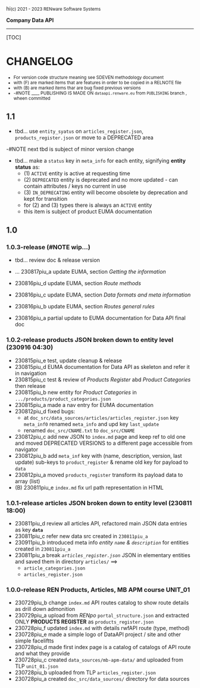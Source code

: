 hi<small>(c) 2021 - 2023 RENware Software Systems</small>

**Company Data API**

***

[TOC]

# CHANGELOG

<small>

- For version code structure meaning see SDEVEN methodology document
- with (F) are marked items that are features in order to be copied in a RELNOTE file
- with (B) are marked items thar are bug fixed previous versions
- -#NOTE ____ PUBLISHING IS MADE ON `dataapi.renware.eu` from `PUBLISHING` branch , wheen committed

</small>


## 1.1

* tbd... use `entity_syatus` on `articles_register.json`, `products_register.json` or move to a DEPRECATED area


-#NOTE next tbd is subject of minor version change
* tbd... make a `status` key in `meta_info` for each entity, signifying **entity status** as:
    *  (1) `ACTIVE` entity is active at requesting time
    *  (2) `DEPRECATED` entity is deprecated and no more updated - can contain attributes / keys no current in use
    *  (3) `IN_DEPRECATING` entity will become obsolete by deprecation and kept for transition
    *  for (2) and (3) types there is always an `ACTIVE` entity
    *  this item is subject of product EUMA documentation





## 1.0

### 1.0.3-release (#NOTE wip...)

* tbd... review doc & release version

* ... 230817piu_a update EUMA, section _Getting the information_

* 230816piu_d update EUMA, section _Route methods_
* 230816piu_c update EUMA, section _Data formats and meta information_
* 230816piu_b update EUMA, section _Routes general rules_
* 230816piu_a partial update to EUMA documentation for Data API final doc




### 1.0.2-release products JSON broken down to entity level (230916 04:30)

* 230815piu_e test, update cleanup & release
* 230815piu_d EUMA documentation for Data API as skeleton and refer it in navigation
* 230815piu_c test & review of _Products Register_ abd _Product Categories_ then release
* 230815piu_b new entity for _Product Categories_ in `.../products/product_categories.json`
* 230815piu_a made a nav entry for EUMA documentation
* 230812piu_d fixed bugs:
    * at `doc_src/data_sources/articles/articles_register.json` key `meta_inf0` renamed `meta_info` and upd key `last_update`
    * renamed `doc_src/CNAME.txt` to `doc_src/CNAME`
* 230812piu_c add new JSON to `index.md` page and keep ref to old one and moved DEPRECATED VERSIONS to a different page accessible from navigator
* 230812piu_b add `meta_inf` key with (name, description, version, last update) sub-keys to `product_register` & rename old key for payload to `data`
* 230812piu_a moved `products_register` transform its payload data to array (list)
* (B) 230811piu_e `index.md` fix url path representation in HTML




### 1.0.1-release articles JSON broken down to entity level (230811 18:00)

* 230811piu_d review all articles API, refactored main JSON data entries as key **`data`**
* 230811piu_c refer new data src created in `230811piu_a`
* 230911piu_b introduced meta info *entity `name` & `description`* for entities created in `230811piu_a`
* 230811piu_a break _`articles_register.json`_ JSON in elementary entities and saved them in directory `articles/` ==>
  * `article_categories.json`
  * `articles_register.json`




### 1.0.0-release REN Products, Articles, MB APM course UNIT_01

* 230729piu_b change `index.md` API routes catalog to show route details as drill down admonition
* 230729piu_a upload from _RENpo_ `portal_structure.json` and extracted ONLY **PRODUCTS REGISTER** as `products_register.json`
* 230728piu_f updated `index.md` with details rwfAPI route (type, method)
* 230728piu_e made a simple logo of DataAPI project / site and other simple faceliftts
* 230728piu_d made first index page is a catalog of catalogs of API route and what they provide
* 230728piu_c created `data_sources/mb-apm-data/` and uploaded from TLP `unit_01.json`
* 230728piu_b uploaded from TLP `articles_register.json`
* 230728piu_a created `doc_src/data_sources/` directory for data sources


